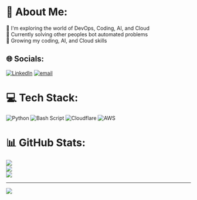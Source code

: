 # 💫 About Me:
🔭 I'm exploring the world of DevOps, Coding, AI, and Cloud<br>💼 Currently solving other peoples bot automated problems<br>🌱 Growing my coding, AI, and Cloud skills


## 🌐 Socials:
[![LinkedIn](https://img.shields.io/badge/LinkedIn-%230077B5.svg?logo=linkedin&logoColor=white)](https://linkedin.com/in/ralphplazo) [![email](https://img.shields.io/badge/Email-D14836?logo=gmail&logoColor=white)](mailto:ralph@lplazo.com) 

# 💻 Tech Stack:
![Python](https://img.shields.io/badge/python-3670A0?style=for-the-badge&logo=python&logoColor=ffdd54) ![Bash Script](https://img.shields.io/badge/bash_script-%23121011.svg?style=for-the-badge&logo=gnu-bash&logoColor=white) ![Cloudflare](https://img.shields.io/badge/Cloudflare-F38020?style=for-the-badge&logo=Cloudflare&logoColor=white) ![AWS](https://img.shields.io/badge/AWS-%23FF9900.svg?style=for-the-badge&logo=amazon-aws&logoColor=white)
# 📊 GitHub Stats:
![](https://github-readme-stats.vercel.app/api?username=ralphp1121&theme=dark&hide_border=false&include_all_commits=false&count_private=false)<br/>
![](https://github-readme-streak-stats.herokuapp.com/?user=ralphp1121&theme=dark&hide_border=false)<br/>
![](https://github-readme-stats.vercel.app/api/top-langs/?username=ralphp1121&theme=dark&hide_border=false&include_all_commits=false&count_private=false&layout=compact)

---
[![](https://visitcount.itsvg.in/api?id=ralphp1121&icon=0&color=0)](https://visitcount.itsvg.in)

<!-- Proudly created with GPRM ( https://gprm.itsvg.in ) -->
